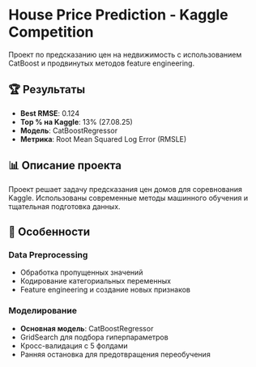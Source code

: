 # House Price Prediction - Kaggle Competition

Проект по предсказанию цен на недвижимость с использованием CatBoost и продвинутых методов feature engineering.

## 🏆 Результаты

- **Best RMSE**: 0.124
- **Top % на Kaggle**: 13% (27.08.25)
- **Модель**: CatBoostRegressor
- **Метрика**: Root Mean Squared Log Error (RMSLE)

## 📊 Описание проекта

Проект решает задачу предсказания цен домов для соревнования Kaggle. Использованы современные методы машинного обучения и тщательная подготовка данных.

## 🚀 Особенности

### Data Preprocessing
- Обработка пропущенных значений
- Кодирование категориальных переменных
- Feature engineering и создание новых признаков

### Моделирование
- **Основная модель**: CatBoostRegressor
- GridSearch для подбора гиперпараметров
- Кросс-валидация с 5 фолдами
- Ранняя остановка для предотвращения переобучения
